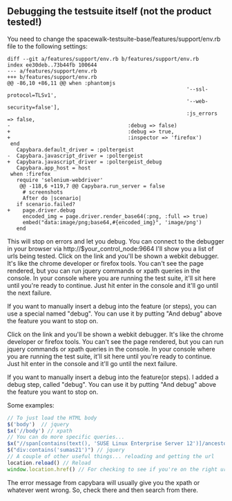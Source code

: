 ## Debugging the testsuite itself (not the product tested!)

You need to change the spacewalk-testsuite-base/features/support/env.rb file to the following settings:

    diff --git a/features/support/env.rb b/features/support/env.rb
    index ee30deb..73b44fb 100644
    --- a/features/support/env.rb
    +++ b/features/support/env.rb
    @@ -86,10 +86,11 @@ when :phantomjs
                                                              '--ssl-protocol=TLSv1',
                                                              '--web-security=false'],
                                                              :js_errors => false,
    -                                      :debug => false)
    +                                      :debug => true,
    +                                      :inspector => 'firefox')
     end
       Capybara.default_driver = :poltergeist
    -  Capybara.javascript_driver = :poltergeist
    +  Capybara.javascript_driver = :poltergeist_debug
       Capybara.app_host = host
     when :firefox
       require 'selenium-webdriver'
        @@ -118,6 +119,7 @@ Capybara.run_server = false
         # screenshots
         After do |scenario|
       if scenario.failed?
    +    page.driver.debug
         encoded_img = page.driver.render_base64(:png, :full => true)
         embed("data:image/png;base64,#{encoded_img}", 'image/png')
       end


This will stop on errors and let you debug.  You can connect to the debugger in your browser via http://$your_control_node:9664  I'll show you a list of urls being tested.  Click on the link and you'll be shown a webkit debugger.  It's like the chrome developer or firefox tools.  You can't see the page rendered, but you can run jquery commands or xpath queries in the console.  In your console where you are running the test suite, it'll sit here until you're ready to continue.  Just hit enter in the console and it'll go until the next failure.  

If you want to manually insert a debug into the feature (or steps), you can use a special named "debug".  You can use it by putting "And debug" above the feature you want to stop on.


Click on the link and you'll be shown a webkit debugger.  It's like the chrome developer or firefox tools.  You can't see the page rendered, but you can run jquery commands or xpath queries in the console.  In your console where you are running the test suite, it'll sit here until you're ready to continue.  Just hit enter in the console and it'll go until the next failure.  

If you want to manually insert a debug into the feature(or steps).  I added a debug step, called "debug".  You can use it by putting "And debug" above the feature you want to stop on.  


Some examples:

```javascript
// To just load the HTML body
$('body')  // jquery
$x('//body') // xpath
// You can do more specific queries...
$x("//span[contains(text(), 'SUSE Linux Enterprise Server 12')]/ancestor::tr[td[contains(text(), 'x86_64')]]") // xpath
$("div:contains('sumas21')") // jquery
// A couple of other useful things... reloading and getting the url
location.reload() // Reload
window.location.href() // For checking to see if you're on the right url
```

The error message from capybara will usually give you the xpath or whatever went wrong.  So, check there and then search from there.
